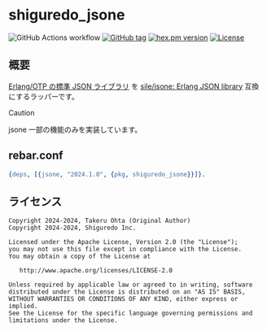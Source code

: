 # shiguredo_jsone

![GitHub Actions workflow](https://github.com/shiguredo/jsone/actions/workflows/ci.yml/badge.svg)
[![GitHub tag](https://img.shields.io/github/tag/shiguredo/jsone.svg)](https://github.com/shiguredo/jsone)
[![hex.pm version](https://img.shields.io/hexpm/v/shiguredo_jsone.svg)](https://hex.pm/packages/shiguredo_jsone)
[![License](https://img.shields.io/badge/License-Apache%202.0-blue.svg)](https://opensource.org/licenses/Apache-2.0)

## 概要

[Erlang/OTP の標準 JSON ライブラリ](https://www.erlang.org/doc/apps/stdlib/json.html) を [sile/jsone: Erlang JSON library](https://github.com/sile/jsone) 互換にするラッパーです。

> [!CAUTION]
> jsone 一部の機能のみを実装しています。

## rebar.conf

```erlang
{deps, [{jsone, "2024.1.0", {pkg, shiguredo_jsone}}]}.
```

## ライセンス

```text
Copyright 2024-2024, Takeru Ohta (Original Author)
Copyright 2024-2024, Shiguredo Inc.

Licensed under the Apache License, Version 2.0 (the "License");
you may not use this file except in compliance with the License.
You may obtain a copy of the License at

   http://www.apache.org/licenses/LICENSE-2.0

Unless required by applicable law or agreed to in writing, software
distributed under the License is distributed on an "AS IS" BASIS,
WITHOUT WARRANTIES OR CONDITIONS OF ANY KIND, either express or implied.
See the License for the specific language governing permissions and
limitations under the License.
```
